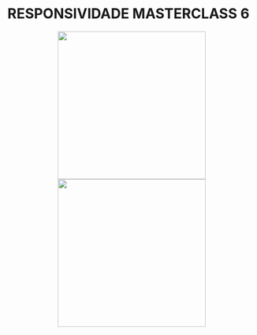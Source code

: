 # RESPONSIVIDADE MASTERCLASS 6


        


<div align="center">
<img src="https://user-images.githubusercontent.com/58519231/201108632-d912d72d-e73f-405f-92b1-60480d89a5ce.png" width="300px" />
</div>



<div align="center">
<img src="https://user-images.githubusercontent.com/58519231/201108640-9f575fac-8dde-4d5f-80cc-543e3a298adb.png" width="300px" />
</div>
 
 
 
 
